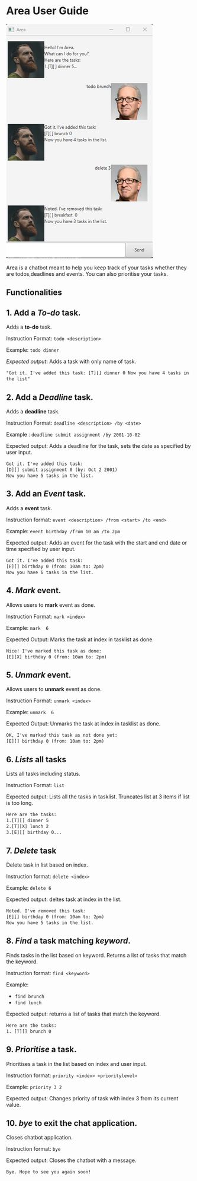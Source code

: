 # Area User Guide

![Screenshot of Ui.](Ui.png)

Area is a chatbot meant to help you keep track of your tasks whether they are todos,deadlines and events. You can also prioritise your tasks.

## Functionalities

## 1. Add a _To-do_ task.

Adds a **to-do** task.

Instruction Format: `todo <description>`

Example: `todo dinner`

*Expected output*: Adds a task with only name of task.

```
"Got it. I've added this task: [T][] dinner 0 Now you have 4 tasks in the list"
```

## 2. Add a _Deadline_ task.

Adds a **deadline** task.

Instruction Format: `deadline <description> /by <date>`

Example : `deadline submit assignment /by 2001-10-02`

Expected output: Adds a deadline  for the task, sets the date as specified by user input.

```
Got it. I've added this task: 
[D][] submit assignment 0 (by: Oct 2 2001)
Now you have 5 tasks in the list.
```

## 3. Add an _Event_ task.

Adds a **event** task.

Instruction format: `event <description> /from <start> /to <end>`

Example: `event birthday /from 10 am /to 2pm`

Expected output: Adds an event for the task with the start and end date or time specified by user input.

```
Got it. I've added this task:
[E][] birthday 0 (from: 10am to: 2pm)
Now you have 6 tasks in the list.
```

## 4. _Mark_ event.

Allows users to **mark** event as done.

Instruction Format: `mark <index>`

Example: `mark  6`

Expected Output: Marks the task at index in tasklist as done.

```
Nice! I've marked this task as done:
[E][X] birthday 0 (from: 10am to: 2pm)
```

## 5. _Unmark_ event.

Allows users to **unmark** event as done.

Instruction Format: `unmark <index>`

Example: `unmark  6`

Expected Output: Unmarks the task at index in tasklist as done.

```
OK, I've marked this task as not done yet:
[E][] birthday 0 (from: 10am to: 2pm)
```

## 6. _Lists_ all tasks

Lists all tasks including status.

Instruction Format: `list`

Expected output: Lists all the tasks in tasklist. Truncates list at 3 items if list is too long.

```
Here are the tasks:
1.[T][] dinner 5
2.[T][X] lunch 2
3.[E][] birthday 0...
```

## 7. _Delete_ task

Delete task in list based on index.

Instruction format: `delete <index>`

Example:  `delete 6`

Expected output: deltes task at index in the list.

```
Noted. I've removed this task:
[E][] birthday 0 (from: 10am to: 2pm)
Now you have 5 tasks in the list.
```

## 8. _Find_ a task matching *keyword*.

Finds tasks in the list based on keyword. Returns a list of tasks that match the keyword.

Instruction format: `find <keyword>`

Example:    
* `find brunch`
* `find lunch`

Expected output: returns a list of tasks that match the keyword.

```
Here are the tasks:
1. [T][] brunch 0
```

## 9. _Prioritise_ a task.

Prioritises a task in the list based on index and user input.

Instruction format: `priority <index> <prioritylevel>`

Example: `priority 3 2`

Expected output: Changes priority  of task with index 3 from its current value. 

## 10. _bye_ to exit the chat application.

Closes chatbot application.

Instruction format: `bye`

Expected output: Closes the chatbot with a message.

```
Bye. Hope to see you again soon!
```


